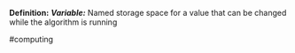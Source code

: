 **Definition:**
***Variable:*** Named storage space for a value that can be changed while the algorithm is running

#computing 